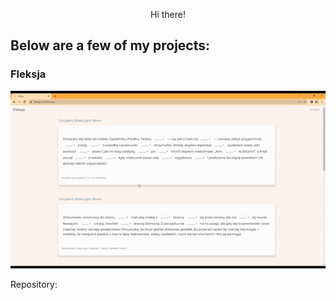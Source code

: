 

<!-- Add a brief introduction or bio -->
<p align="center">
  Hi there! 
</p>

<!-- Add some badges or shields -->
<p align="center">
<p align="center">

  


<!-- Add a section for your projects -->
## Below are a few of my projects:



###  Fleksja
![Fleksja](/fleksja.gif)

Repository: []([https://github.com/your-username/project2](https://github.com/MaiaPiko/Fleksja-FullStack))






